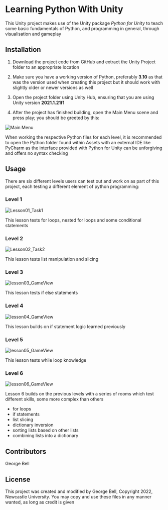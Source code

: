 # Learning Python With Unity

This Unity project makes use of the Unity package *Python for Unity* to teach some basic fundamentals of Python, and programming in general, through visualisation and gameplay


## Installation

1. Download the project code from GitHub and extract the Unity Project folder to an appropriate location

2. Make sure you have a working version of Python, preferably **3.10** as that was the version used when creating this project but it should work with slightly older or newer versions as well

3. Open the project folder using Unity Hub, ensuring that you are using Unity version **2021.1.21f1**

4. After the project has finished building, open the Main Menu scene and press play; you should be greeted by this:

![Main Menu](https://user-images.githubusercontent.com/43437825/188088102-1e0c8e02-96af-4f95-bf68-3f1681b8972f.jpg)


When working the respective Python files for each level, it is recommended to open the Python folder found within Assets with an external IDE like PyCharm as the interface provided with Python for Unity can be unforgiving and offers no syntax checking 

## Usage

There are six different levels users can test out and work on as part of this project, each testing a different element of python programming:

### Level 1
![Lesson01_Task1](https://user-images.githubusercontent.com/43437825/188088564-7ff71df0-5284-4c58-a22a-70507ff8cd3f.jpg)

This lesson tests for loops, nested for loops and some conditional statements

### Level 2
![Lesson02_Task2](https://user-images.githubusercontent.com/43437825/188088881-0106c37a-81e5-449b-a978-b6a35ea85eb2.jpg)

This lesson tests list manipulation and slicing

### Level 3
![lesson03_GameView](https://user-images.githubusercontent.com/43437825/188090823-d3125ff0-4155-4579-9ce4-e8688c4b8263.jpg)

This lesson tests if else statements

### Level 4
![lesson04_GameView](https://user-images.githubusercontent.com/43437825/188092528-4c228f96-01d7-49bc-8e52-158d42bdb163.jpg)

This lesson builds on if statement logic learned previously

### Level 5
![lesson05_GameView](https://user-images.githubusercontent.com/43437825/188093296-0295825e-4353-46cb-a5f6-22bea0b8813c.jpg)

This lesson tests while loop knowledge

### Level 6
![lesson06_GameView](https://user-images.githubusercontent.com/43437825/188094162-1ccf5ccc-67e4-4e96-b30a-aa6cc560f441.jpg)

Lesson 6 builds on the previous levels with a series of rooms which test different skills, some more complex than others

- for loops
- if statements
- list slicing
- dictionary inversion
- sorting lists based on other lists
- combining lists into a dictionary

## Contributors

George Bell

## License

This project was created and modified by George Bell, Copyright 2022, Newcastle University. You may copy and use these files in any manner wanted, as long as credit is given
